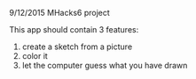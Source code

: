 9/12/2015 MHacks6 project

This app should contain 3 features:
1. create a sketch from a picture
2. color it
3. let the computer guess what you have drawn

